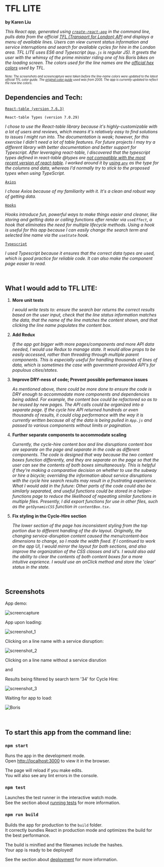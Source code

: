 # TFL LITE
**by Karen Liu**

*This React app, generated using [`create-react-app`](https://github.com/facebookincubator/create-react-app) in the command line, pulls data from the official [TFL (Transport for London) API](https://api.tfl.gov.uk/) and displays a menu of available lines. Users can view current status information and service interruptions and search for available cycles for hire in the London area. TFL LITE uses ES6 and Typescript (`App.js` is regular JS). It greets the user with the whimsy of the prime minister riding one of his Boris bikes on the loading screen. The colors used for the line names are the [official hex colors](http://content.tfl.gov.uk/tfl-colour-standards-issue04.pdf) used by TFL.*

<sub><sup>*Note: The screenshots and screencapture were taken before the line-name colors were updated to the latest official TFL color guide. The [original color guide](https://rodcorp.typepad.com/rodcorp/2005/07/what_colours_ar.html) used was from 2005. The app is currently updated to reflect the new line colors.* </sup></sub>


## Dependencies and Tech:
[`React-table (version 7.6.3)`](https://www.npmjs.com/package/react-table)

`React-table Types (version 7.0.29)`

*I chose to use the React-table library because it's highly-customizable with a lot of users and reviews, which means it's relatively easy to find solutions to issues I might run into. The documentation is weak; however, for this exercise I didn't need a lot of table features. For future projects I may try a different library with better documentation and better support for Typescript. After leveraging react-table, I discovered that the typescript types defined in react-table @types are [not compatible with the most recent version of react-table](https://github.com/tannerlinsley/react-table/discussions/2664). I worked around it by [using `any`](https://github.com/tannerlinsley/react-table/issues/1591) as the type for the columns and data, whereas I'd normally try to stick to the proposed types when using TypeScript.*

[`Axios`](https://github.com/axios/axios)

*I chose Axios because of my familiarity with it. It's a clean and robust way of getting data.*

[`Hooks`](https://reactjs.org/docs/hooks-overview.html)

*Hooks introduce fun, powerful ways to make things easier and cleaner, like storing and getting data or calling functions after render via `useEffect`, a hook that eliminates the need for multiple lifecycle methods. Using a hook is useful for this app because I can easily change the search term and selected line name via the `useState` hook.*

[`Typescript`](https://www.typescriptlang.org/docs/)

*I used Typescript because it ensures that the correct data types are used, which is good practice for reliable code. It can also make the component page easier to read.*

<br />

## What I would add to TFL LITE:

1. **More unit tests**

    *I would write tests to: ensure the search bar returns the correct results based on the user input, check that the line status information matches the data, that the name of the line matches the content shown, and that clicking the line name populates the content box.*

2. **Add Redux**
    
    *If the app got bigger with more pages/components and more API data needed, I would use Redux to manage state. It would allow props to be easily accessed, rather than threading through multiple parent components. This is especially useful for handling thousands of lines of data, which is sometimes the case with government-provided API's for populous cities/states.*

3. **Improve DRY-ness of code; Prevent possible performance issues**
    
    *As mentioned above, there could be more done to ensure the code is DRY enough to accommodate more components and dependencies being added. For example, the content box could be refactored so as to be reused by new pages. The API calls could be organized into a separate page. If the cycle hire API returned hundreds or even thousands of results, it could clog performance with the way it is currently written because all of the data is being pulled in `App.js` and passed to various components without limits or pagination.*

4. **Further separate components to accommodate scaling**
    
    *Currently, the cycle-hire content box and line disruptions content box are separate on the page and separate in the code as different components. The code is designed that way because the two content boxes function differently, and they are separate on the page so that the user can see the contents of both boxes simultaneously. This is helpful if they're making a comparative decision on whether to use the subway or hire a bicycle; overriding the information about service disruptions with the cycle hire search results may result in a frustrating experience. What I would add in the future: Other parts of the code could also be similarly separated, and useful functions could be stored in a helper-functions page to reduce the likelihood of repeating similar functions in multiple files. Presently, I did export functions for use in other files, such as the `getDynamicCSS` function in `contentBox.tsx.`*

5. **Fix styling in the Cycle-Hire section**

    *The lower section of the page has inconsistent styling from the top portion due to different handling of the div layout. Originally, the changing service-disruption content caused the menu/content-box dimensions to change, so I made the width fixed. If I continued to work on the app UI, I would mirror the layout for both sections, and also improve the organization of the CSS classes and id's. I would also add the ability to clear the contents of both content boxes for a more intuitive exprience. I would use an onClick method and store the 'clear' status in the state.*


<br />

## Screenshots

App demo:
<br />

![screencapture](public/demo.gif)

App upon loading:
<br />


![screenshot_1](public/tfl-lite_screenshot_1.png)

Clicking on a line name with a service disruption:
<br />

![screenshot_2](public/tfl-lite_screenshot_2.png)

Clicking on a line name without a service disrution 

and

Results being filtered by search term '34' for Cycle Hire:
<br />

![screenshot_3](public/tfl-lite_screenshot_3.png)

Waiting for app to load:
<br />

![Boris](public/boris-screenshot.png)

<br />

## To start this app from the command line:

### `npm start`

Runs the app in the development mode.\
Open [http://localhost:3000](http://localhost:3000) to view it in the browser.

The page will reload if you make edits.\
You will also see any lint errors in the console.

### `npm test`

Launches the test runner in the interactive watch mode.\
See the section about [running tests](https://facebook.github.io/create-react-app/docs/running-tests) for more information.

### `npm run build`

Builds the app for production to the `build` folder.\
It correctly bundles React in production mode and optimizes the build for the best performance.

The build is minified and the filenames include the hashes.\
Your app is ready to be deployed!

See the section about [deployment](https://facebook.github.io/create-react-app/docs/deployment) for more information.

